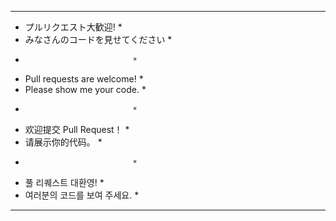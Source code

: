 *******************************
* プルリクエスト大歓迎!          *
* みなさんのコードを見せてください  *
*                             *
* Pull requests are welcome!  *
*  Please show me your code.  *
*                             *
* 欢迎提交 Pull Request！       *
* 请展示你的代码。               *
*                             * 
*  풀 리퀘스트 대환영!             *
* 여러분의 코드를 보여 주세요.       *
********************************
